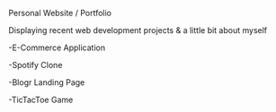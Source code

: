 Personal Website / Portfolio

Displaying recent web development projects & a little bit about myself

-E-Commerce Application

-Spotify Clone

-Blogr Landing Page

-TicTacToe Game

